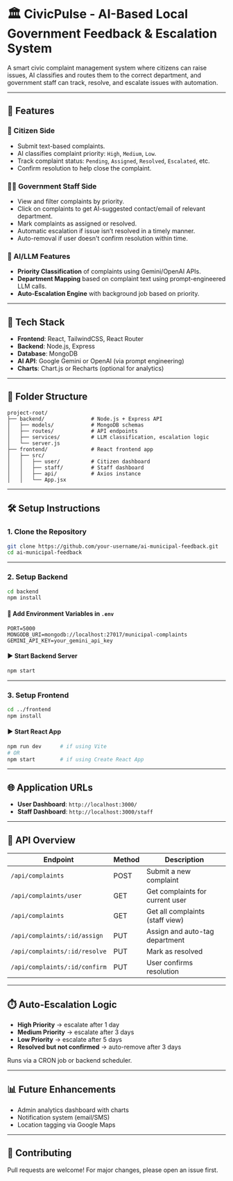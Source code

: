 # 🏛️ CivicPulse - AI-Based Local Government Feedback & Escalation System

A smart civic complaint management system where citizens can raise issues, AI classifies and routes them to the correct department, and government staff can track, resolve, and escalate issues with automation.

---

## 🚀 Features

### 👤 Citizen Side
- Submit text-based complaints.
- AI classifies complaint priority: `High`, `Medium`, `Low`.
- Track complaint status: `Pending`, `Assigned`, `Resolved`, `Escalated`, etc.
- Confirm resolution to help close the complaint.

### 🧑‍💼 Government Staff Side
- View and filter complaints by priority.
- Click on complaints to get AI-suggested contact/email of relevant department.
- Mark complaints as assigned or resolved.
- Automatic escalation if issue isn’t resolved in a timely manner.
- Auto-removal if user doesn't confirm resolution within time.

### 🧠 AI/LLM Features
- **Priority Classification** of complaints using Gemini/OpenAI APIs.
- **Department Mapping** based on complaint text using prompt-engineered LLM calls.
- **Auto-Escalation Engine** with background job based on priority.

---

## 🧱 Tech Stack

- **Frontend**: React, TailwindCSS, React Router
- **Backend**: Node.js, Express
- **Database**: MongoDB
- **AI API**: Google Gemini or OpenAI (via prompt engineering)
- **Charts**: Chart.js or Recharts (optional for analytics)

---

## 📂 Folder Structure

```
project-root/
├── backend/               # Node.js + Express API
│   ├── models/            # MongoDB schemas
│   ├── routes/            # API endpoints
│   ├── services/          # LLM classification, escalation logic
│   └── server.js
├── frontend/              # React frontend app
│   ├── src/
│   │   ├── user/          # Citizen dashboard
│   │   ├── staff/         # Staff dashboard
│   │   ├── api/           # Axios instance
│   │   └── App.jsx
```

---

## 🛠️ Setup Instructions

### 1. Clone the Repository

```bash
git clone https://github.com/your-username/ai-municipal-feedback.git
cd ai-municipal-feedback
```

---

### 2. Setup Backend

```bash
cd backend
npm install
```

#### 🔑 Add Environment Variables in `.env`

```env
PORT=5000
MONGODB_URI=mongodb://localhost:27017/municipal-complaints
GEMINI_API_KEY=your_gemini_api_key
```

#### ▶️ Start Backend Server

```bash
npm start
```

---

### 3. Setup Frontend

```bash
cd ../frontend
npm install
```

#### ▶️ Start React App

```bash
npm run dev      # if using Vite
# OR
npm start        # if using Create React App
```

---

## 🌐 Application URLs

- **User Dashboard**: `http://localhost:3000/`
- **Staff Dashboard**: `http://localhost:3000/staff`

---

## 🧪 API Overview

| Endpoint                        | Method | Description                          |
|---------------------------------|--------|--------------------------------------|
| `/api/complaints`              | POST   | Submit a new complaint               |
| `/api/complaints/user`         | GET    | Get complaints for current user      |
| `/api/complaints`              | GET    | Get all complaints (staff view)      |
| `/api/complaints/:id/assign`   | PUT    | Assign and auto-tag department       |
| `/api/complaints/:id/resolve`  | PUT    | Mark as resolved                     |
| `/api/complaints/:id/confirm`  | PUT    | User confirms resolution             |

---

## ⏱️ Auto-Escalation Logic

- **High Priority** → escalate after 1 day
- **Medium Priority** → escalate after 3 days
- **Low Priority** → escalate after 5 days
- **Resolved but not confirmed** → auto-remove after 3 days

Runs via a CRON job or backend scheduler.

---

## 📊 Future Enhancements

- Admin analytics dashboard with charts
- Notification system (email/SMS)
- Location tagging via Google Maps

---

## 🤝 Contributing

Pull requests are welcome! For major changes, please open an issue first.

